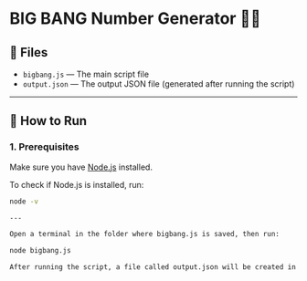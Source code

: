 # BIG BANG Number Generator 🔢💥

## 📁 Files

- `bigbang.js` — The main script file
- `output.json` — The output JSON file (generated after running the script)

---

## 🚀 How to Run

### 1. Prerequisites
Make sure you have [Node.js](https://nodejs.org/) installed.

To check if Node.js is installed, run:

```bash
node -v

---

Open a terminal in the folder where bigbang.js is saved, then run:

node bigbang.js

After running the script, a file called output.json will be created in the same directory. 